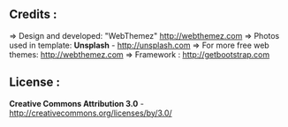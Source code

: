 Credits :
-------
=> Design and developed: "WebThemez"  http://webthemez.com
=> Photos used in template: **Unsplash** - http://unsplash.com
=> For more free web themes: http://webthemez.com
=> Framework : http://getbootstrap.com

License :
-------
**Creative Commons Attribution 3.0** - http://creativecommons.org/licenses/by/3.0/
